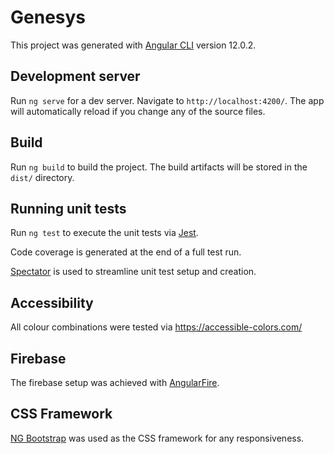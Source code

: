 # Genesys

This project was generated with [Angular CLI](https://github.com/angular/angular-cli) version 12.0.2.

## Development server

Run `ng serve` for a dev server. Navigate to `http://localhost:4200/`. The app will automatically reload if you change any of the source files.

## Build

Run `ng build` to build the project. The build artifacts will be stored in the `dist/` directory.

## Running unit tests

Run `ng test` to execute the unit tests via [Jest](https://jestjs.io/).

Code coverage is generated at the end of a full test run.

[Spectator](https://www.npmjs.com/package/@ngneat/spectator) is used to streamline unit test setup and creation.

## Accessibility

All colour combinations were tested via https://accessible-colors.com/

## Firebase

The firebase setup was achieved with [AngularFire](https://www.npmjs.com/package/@angular/fire).

## CSS Framework

[NG Bootstrap](https://www.npmjs.com/package/@ng-bootstrap/ng-bootstrap) was used as the CSS framework for any responsiveness.


